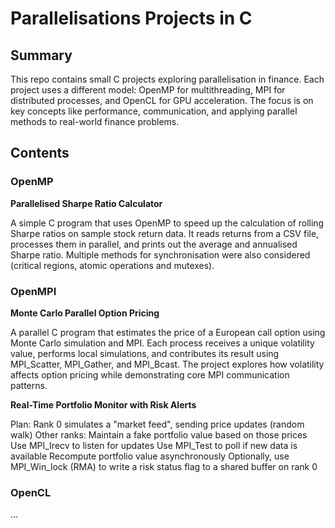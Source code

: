 # Parallelisations Projects in C

## Summary

This repo contains small C projects exploring parallelisation in finance. Each project uses a different model: OpenMP for multithreading, MPI for distributed processes, and OpenCL for GPU acceleration. The focus is on key concepts like performance, communication, and applying parallel methods to real-world finance problems.

## Contents

### OpenMP

**Parallelised Sharpe Ratio Calculator**

A simple C program that uses OpenMP to speed up the calculation of rolling Sharpe ratios on sample stock return data. It reads returns from a CSV file, processes them in parallel, and prints out the average and annualised Sharpe ratio. Multiple methods for synchronisation were also considered (critical regions, atomic operations and mutexes).

### OpenMPI

**Monte Carlo Parallel Option Pricing**

A parallel C program that estimates the price of a European call option using Monte Carlo simulation and MPI. Each process receives a unique volatility value, performs local simulations, and contributes its result using MPI_Scatter, MPI_Gather, and MPI_Bcast. The project explores how volatility affects option pricing while demonstrating core MPI communication patterns.


**Real-Time Portfolio Monitor with Risk Alerts**

Plan:
Rank 0 simulates a "market feed", sending price updates (random walk)
Other ranks:
Maintain a fake portfolio value based on those prices
Use MPI_Irecv to listen for updates
Use MPI_Test to poll if new data is available
Recompute portfolio value asynchronously
Optionally, use MPI_Win_lock (RMA) to write a risk status flag to a shared buffer on rank 0

### OpenCL
...
